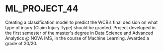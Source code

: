 # ML_PROJECT_44
Creating a classification model to predict the WCB’s final decision on what type of injury (Claim Injury Type) should be granted.
Project developed in the first semester of the master's degree in Data Science and Advanced Analytics @ NOVA IMS, in the course of Machine Learning. Awarded a grade of 20/20.
